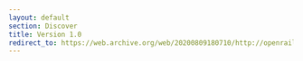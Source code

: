 ```yaml
---
layout: default
section: Discover
title: Version 1.0
redirect_to: https://web.archive.org/web/20200809180710/http://openrails.org/discover/version-1-0/
---
```

